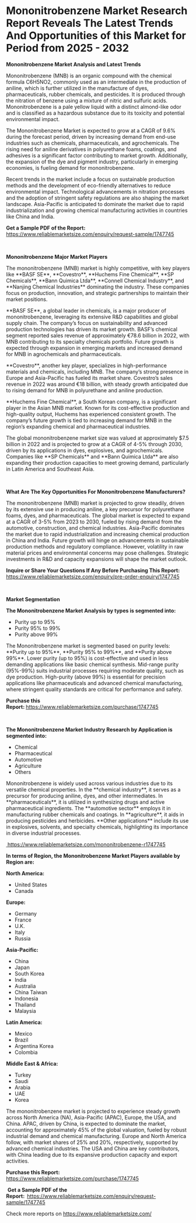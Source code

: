 <p><h1>Mononitrobenzene Market Research Report Reveals The Latest Trends And Opportunities of this Market for Period from 2025 - 2032</h1></p><p><strong>Mononitrobenzene Market Analysis and Latest Trends</strong></p>
<p><p>Mononitrobenzene (MNB) is an organic compound with the chemical formula C6H5NO2, commonly used as an intermediate in the production of aniline, which is further utilized in the manufacture of dyes, pharmaceuticals, rubber chemicals, and pesticides. It is produced through the nitration of benzene using a mixture of nitric and sulfuric acids. Mononitrobenzene is a pale yellow liquid with a distinct almond-like odor and is classified as a hazardous substance due to its toxicity and potential environmental impact.</p><p>The Mononitrobenzene Market is expected to grow at a CAGR of 9.6% during the forecast period, driven by increasing demand from end-use industries such as chemicals, pharmaceuticals, and agrochemicals. The rising need for aniline derivatives in polyurethane foams, coatings, and adhesives is a significant factor contributing to market growth. Additionally, the expansion of the dye and pigment industry, particularly in emerging economies, is fueling demand for mononitrobenzene.</p><p>Recent trends in the market include a focus on sustainable production methods and the development of eco-friendly alternatives to reduce environmental impact. Technological advancements in nitration processes and the adoption of stringent safety regulations are also shaping the market landscape. Asia-Pacific is anticipated to dominate the market due to rapid industrialization and growing chemical manufacturing activities in countries like China and India.</p></p>
<p><strong>Get a Sample PDF of the Report:&nbsp;</strong> <a href="https://www.reliablemarketsize.com/enquiry/request-sample/1747745?utm_campaign=2111&utm_medium=2&utm_source=Github&utm_content=ia&utm_term=26012025&utm_id=mononitrobenzene">https://www.reliablemarketsize.com/enquiry/request-sample/1747745</a></p>
<p>&nbsp;</p>
<p><strong>Mononitrobenzene Major Market Players</strong></p>
<p><p>The mononitrobenzene (MNB) market is highly competitive, with key players like **BASF SE**, **Covestro**, **Huchems Fine Chemical**, **SP Chemicals**, **Bann Quimica Ltda**, **Connell Chemical Industry**, and **Nanjing Chemical Industries** dominating the industry. These companies focus on production, innovation, and strategic partnerships to maintain their market positions.</p><p>**BASF SE**, a global leader in chemicals, is a major producer of mononitrobenzene, leveraging its extensive R&D capabilities and global supply chain. The company’s focus on sustainability and advanced production technologies has driven its market growth. BASF’s chemical segment reported sales revenue of approximately €78.6 billion in 2022, with MNB contributing to its specialty chemicals portfolio. Future growth is expected through expansion in emerging markets and increased demand for MNB in agrochemicals and pharmaceuticals.</p><p>**Covestro**, another key player, specializes in high-performance materials and chemicals, including MNB. The company’s strong presence in Europe and Asia-Pacific has fueled its market share. Covestro’s sales revenue in 2022 was around €18 billion, with steady growth anticipated due to rising demand for MNB in polyurethane and aniline production.</p><p>**Huchems Fine Chemical**, a South Korean company, is a significant player in the Asian MNB market. Known for its cost-effective production and high-quality output, Huchems has experienced consistent growth. The company’s future growth is tied to increasing demand for MNB in the region’s expanding chemical and pharmaceutical industries.</p><p>The global mononitrobenzene market size was valued at approximately $7.5 billion in 2022 and is projected to grow at a CAGR of 4-5% through 2030, driven by its applications in dyes, explosives, and agrochemicals. Companies like **SP Chemicals** and **Bann Quimica Ltda** are also expanding their production capacities to meet growing demand, particularly in Latin America and Southeast Asia.</p></p>
<p>&nbsp;</p>
<p><strong>What Are The Key Opportunities For Mononitrobenzene Manufacturers?</strong></p>
<p><p>The mononitrobenzene (MNB) market is projected to grow steadily, driven by its extensive use in producing aniline, a key precursor for polyurethane foams, dyes, and pharmaceuticals. The global market is expected to expand at a CAGR of 3-5% from 2023 to 2030, fueled by rising demand from the automotive, construction, and chemical industries. Asia-Pacific dominates the market due to rapid industrialization and increasing chemical production in China and India. Future growth will hinge on advancements in sustainable production methods and regulatory compliance. However, volatility in raw material prices and environmental concerns may pose challenges. Strategic investments in R&D and capacity expansions will shape the market outlook.</p></p>
<p><strong>Inquire or Share Your Questions If Any Before Purchasing This Report:</strong> <a href="https://www.reliablemarketsize.com/enquiry/pre-order-enquiry/1747745?utm_campaign=2111&utm_medium=2&utm_source=Github&utm_content=ia&utm_term=26012025&utm_id=mononitrobenzene">https://www.reliablemarketsize.com/enquiry/pre-order-enquiry/1747745</a></p>
<p>&nbsp;</p>
<p><strong>Market Segmentation</strong></p>
<p><strong>The Mononitrobenzene Market Analysis by types is segmented into:</strong></p>
<p><ul><li>Purity up to 95%</li><li>Purity 95% to 99%</li><li>Purity above 99%</li></ul></p>
<p><p>The Mononitrobenzene market is segmented based on purity levels: **Purity up to 95%**, **Purity 95% to 99%**, and **Purity above 99%**. Lower purity (up to 95%) is cost-effective and used in less demanding applications like basic chemical synthesis. Mid-range purity (95%-99%) suits industrial processes requiring moderate quality, such as dye production. High-purity (above 99%) is essential for precision applications like pharmaceuticals and advanced chemical manufacturing, where stringent quality standards are critical for performance and safety.</p></p>
<p><strong>Purchase this Report:&nbsp;</strong><a href="https://www.reliablemarketsize.com/purchase/1747745?utm_campaign=2111&utm_medium=2&utm_source=Github&utm_content=ia&utm_term=26012025&utm_id=mononitrobenzene">https://www.reliablemarketsize.com/purchase/1747745</a></p>
<p>&nbsp;</p>
<p><strong>The Mononitrobenzene Market Industry Research by Application is segmented into:</strong></p>
<p><ul><li>Chemical</li><li>Pharmaceutical</li><li>Automotive</li><li>Agriculture</li><li>Others</li></ul></p>
<p><p>Mononitrobenzene is widely used across various industries due to its versatile chemical properties. In the **chemical industry**, it serves as a precursor for producing aniline, dyes, and other intermediates. In **pharmaceuticals**, it is utilized in synthesizing drugs and active pharmaceutical ingredients. The **automotive sector** employs it in manufacturing rubber chemicals and coatings. In **agriculture**, it aids in producing pesticides and herbicides. **Other applications** include its use in explosives, solvents, and specialty chemicals, highlighting its importance in diverse industrial processes.</p></p>
<p><a href="https://www.reliablemarketsize.com/mononitrobenzene-r1747745?utm_campaign=2111&utm_medium=2&utm_source=Github&utm_content=ia&utm_term=26012025&utm_id=mononitrobenzene">&nbsp;https://www.reliablemarketsize.com/mononitrobenzene-r1747745</a></p>
<p><strong>In terms of Region, the Mononitrobenzene Market Players available by Region are:</strong></p>
<p>
    <p> <strong> North America: </strong>
        <ul>
            <li>United States</li>
            <li>Canada</li>
        </ul>
        </p> 
    <p> <strong> Europe: </strong>
        <ul>
            <li>Germany</li>
            <li>France</li>
            <li>U.K.</li>
            <li>Italy</li>
            <li>Russia</li>
        </ul>
        </p> 
    <p> <strong> Asia-Pacific: </strong>
        <ul>
            <li>China</li>
            <li>Japan</li>
            <li>South Korea</li>
            <li>India</li>
            <li>Australia</li>
            <li>China Taiwan</li>
            <li>Indonesia</li>
            <li>Thailand</li>
            <li>Malaysia</li>
        </ul>
        </p> 
    <p> <strong> Latin America: </strong>
        <ul>
            <li>Mexico</li>
            <li>Brazil</li>
            <li>Argentina Korea</li>
            <li>Colombia</li>
        </ul>
        </p> 
    <p> <strong> Middle East & Africa: </strong>
        <ul>
            <li>Turkey</li>
            <li>Saudi</li>
            <li>Arabia</li>
            <li>UAE</li>
            <li>Korea</li>
        </ul>
    </p>
    </p>
<p><p>The mononitrobenzene market is projected to experience steady growth across North America (NA), Asia-Pacific (APAC), Europe, the USA, and China. APAC, driven by China, is expected to dominate the market, accounting for approximately 45% of the global valuation, fueled by robust industrial demand and chemical manufacturing. Europe and North America follow, with market shares of 25% and 20%, respectively, supported by advanced chemical industries. The USA and China are key contributors, with China leading due to its expansive production capacity and export activities.</p></p>
<p><strong>Purchase this Report: </strong><a href="https://www.reliablemarketsize.com/purchase/1747745?utm_campaign=2111&utm_medium=2&utm_source=Github&utm_content=ia&utm_term=26012025&utm_id=mononitrobenzene">https://www.reliablemarketsize.com/purchase/1747745</a></p>
<p>&nbsp;<strong>Get a Sample PDF of the Report:&nbsp;&nbsp;</strong><a href="https://www.reliablemarketsize.com/enquiry/request-sample/1747745?utm_campaign=2111&utm_medium=2&utm_source=Github&utm_content=ia&utm_term=26012025&utm_id=mononitrobenzene">https://www.reliablemarketsize.com/enquiry/request-sample/1747745</a></p>
<p><strong></strong></p>
<p>Check more reports on <a href="https://www.reliablemarketsize.com/?utm_campaign=2111&utm_medium=2&utm_source=Github&utm_content=ia&utm_term=26012025&utm_id=mononitrobenzene">https://www.reliablemarketsize.com/</a></p>
